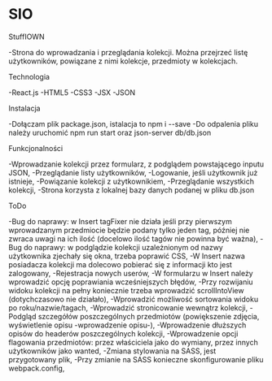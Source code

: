 # SIO
StuffIOWN

-Strona do wprowadzania i przeglądania kolekcji. Można przejrzeć listę użytkowników, powiązane z nimi kolekcje, przedmioty w kolekcjach.

Technologia

-React.js
-HTML5
-CSS3
-JSX
-JSON

Instalacja

-Dołączam plik package.json, istalacja to npm i --save
-Do odpalenia pliku należy uruchomić npm run start oraz json-server db/db.json

Funkcjonalności

-Wprowadzanie kolekcji przez formularz, z podglądem powstającego inputu JSON,
-Przeglądanie listy użytkowników,
-Logowanie, jeśli użytkownik już istnieje,
-Powiązanie kolekcji z użytkownikiem,
-Przeglądanie wszystkich kolekcji,
-Strona korzysta z lokalnej bazy danych podanej w pliku db.json

ToDo

-Bug do naprawy: w Insert tagFixer nie działa jeśli przy pierwszym wprowadzanym przedmiocie będzie podany tylko jeden tag, później nie zwraca uwagi na ich ilość (docelowo ilość tagów nie powinna być ważna),
-Bug do naprawy: w podglądzie kolekcji uzależnionym od nazwy użytkownika zjechały się okna, trzeba poprawić CSS,
-W Insert nazwa posiadacza kolekcji ma dolecowo pobierać się z informacji kto jest zalogowany,
-Rejestracja nowych userów,
-W formularzu w Insert należy wprowadzić opcję poprawiania wcześniejszych błędów,
-Przy rozwijaniu widoku kolekcji na pełny koniecznie trzeba wprowadzić scrollIntoView (dotychczasowo nie działało),
-Wprowadzić możliwość sortowania widoku po roku/nazwie/tagach,
-Wprowadzić stronicowanie wewnątrz kolekcji,
-Podgląd szczegółów poszczególnych przedmiotów (powiększenie zdjęcia, wyświetlenie opisu -wprowadzenie opisu-),
-Wprowadzenie dłuższych opisów do headerów poszczególnych kolekcji,
-Wprowadzenie opcji flagowania przedmiotów: przez właściciela jako do wymiany, przez innych użytkowników jako wanted,
-Zmiana stylowania na SASS, jest przygotowany plik,
-Przy zmianie na SASS konieczne skonfigurowanie pliku webpack.config,
